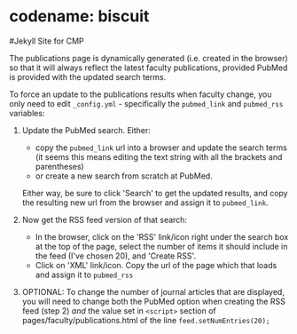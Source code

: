 codename: biscuit
=================

#Jekyll Site for CMP

The publications page is dynamically generated (i.e. created in the browser) so that it will always reflect the latest faculty publications, provided PubMed is provided with the updated search terms.

To force an update to the publications results when faculty change, you only need to edit `_config.yml` - specifically the `pubmed_link` and `pubmed_rss` variables:

1. Update the PubMed search. Either: 

	- copy the `pubmed_link` url into a browser and update the search terms (it seems this means editing the text string with all the brackets and parentheses)
	- or create a new search from scratch at PubMed. 
	
	Either way, be sure to click 'Search' to get the updated results, and copy the resulting new url from the browser and assign it to `pubmed_link`.

2. Now get the RSS feed version of that search: 

	- In the browser, click on the 'RSS' link/icon right under the search box at the top of the page, select the number of items it should include in the feed (I've chosen 20), and 'Create RSS'.
	- Click on 'XML' link/icon. Copy the url of the page which that loads and assign it to `pubmed_rss`
	
3. OPTIONAL: To change the number of journal articles that are displayed, you will need to change both the PubMed option when creating the RSS feed (step 2) _and_ the value set in `<script>` section of pages/faculty/publications.html of the line `feed.setNumEntries(20);`